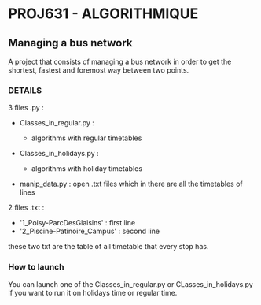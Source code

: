 # PROJ631 - ALGORITHMIQUE 

## Managing a bus network
A project that consists of managing a bus network in order to get the shortest, fastest and foremost way between two points.        

### DETAILS  
3 files .py :
* Classes_in_regular.py :   
   * algorithms with regular timetables
 
* Classes_in_holidays.py :  
   * algorithms with holiday timetables
 
* manip_data.py : open .txt files which in there are all the timetables of lines  

2 files .txt :
* '1_Poisy-ParcDesGlaisins' : first line
* '2_Piscine-Patinoire_Campus' : second line  
 
these two txt are the table of all timetable that every stop has.
 
### How to launch
You can launch one of the Classes_in_regular.py or CLasses_in_holidays.py if you want to run it on holidays time or regular time.


